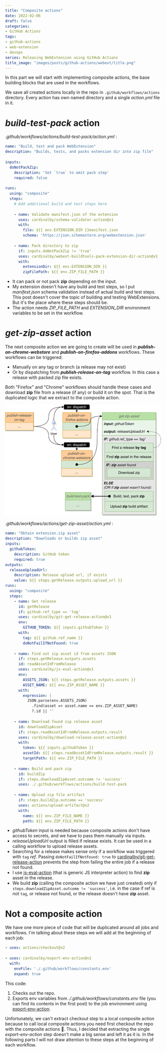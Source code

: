 ```yaml
---
title: "Composite actions"
date: 2022-02-06
draft: false
categories:
- GitHub Actions
tags:
- github-actions
- web-extension
- devops
series: Releasing WebExtension using GitHub Actions
title_image: "images/posts/github-actions/webext/title.png"
---
```


In this part we will start with implementing composite actions, the base building blocks that are used in the workflows.

We save all created actions locally in the repo in `.github/workflows/actions` directory. Every action has own named directory and a single _action.yml_ file in it.

# _build-test-pack_ action

_.github/workflows/actions/build-test-pack/action.yml_ :

```yaml
name: "Build, test and pack WebExtension"
description: "Builds, tests, and packs extension dir into zip file"

inputs:
  doNotPackZip:
    description: 'Set `true` to omit pack step'
    required: false

runs:
  using: "composite"
  steps:
    # Add additional build and test steps here

    - name: Validate manifest.json of the extension
      uses: cardinalby/schema-validator-action@v1
      with:
        file: ${{ env.EXTENSION_DIR }}manifest.json
        schema: 'https://json.schemastore.org/webextension.json'

    - name: Pack directory to zip
      if: inputs.doNotPackZip != 'true'
      uses: cardinalby/webext-buildtools-pack-extension-dir-action@v1
      with:
        extensionDir: ${{ env.EXTENSION_DIR }}
        zipFilePath: ${{ env.ZIP_FILE_PATH }}
```

- It can pack or not pack **zip** depending on the input.
- My extension doesn't have any build and test steps, so I put _manifest.json_ schema validation instead of actual build and test steps. This post doesn't cover the topic of building and testing WebExtensions. But it's the place where these steps should be.
- The action needs _ZIP_FILE_PATH_ and _EXTENSION_DIR_ environment variables to be set in the workflow.

# _get-zip-asset_ action

The next composite action we are going to create will be used in __*publish-on-chrome-webstore*__ and __*publish-on-firefox-addons*__ workflows. These workflows can be triggered:
- Manually on any tag or branch (a release may not exist)
- Or by dispatching from __*publish-release-on-tag*__ workflow. In this case a release with packed zip file exists.

Both "Firefox" and "Chrome" workflows should handle these cases and download **zip** file from a release (if any) or build it on the spot. That is the duplicated logic that we extract to the composite action.

![get-zip action](images/posts/github-actions/webext/get-zip-action.png)

_.github/workflows/actions/get-zip-asset/action.yml_ :

```yaml
name: "Obtain extension.zip asset"
description: "Downloads or builds zip asset"
inputs:
  githubToken:
    description: GitHub token
    required: true
outputs:
  releaseUploadUrl:
    description: Release upload url, if exists
    value: ${{ steps.getRelease.outputs.upload_url }}
runs:
  using: "composite"
  steps:
    - name: Get release
      id: getRelease
      if: github.ref_type == 'tag'
      uses: cardinalby/git-get-release-action@v1
      env:
        GITHUB_TOKEN: ${{ inputs.githubToken }}
      with:
        tag: ${{ github.ref_name }}
        doNotFailIfNotFound: true

    - name: Find out zip asset id from assets JSON
      if: steps.getRelease.outputs.assets
      id: readAssetIdFromRelease
      uses: cardinalby/js-eval-action@v1
      env:
        ASSETS_JSON: ${{ steps.getRelease.outputs.assets }}
        ASSET_NAME: ${{ env.ZIP_ASSET_NAME }}
      with:
        expression: |
          JSON.parse(env.ASSETS_JSON)
            .find(asset => asset.name == env.ZIP_ASSET_NAME)
            ?.id || ''

    - name: Download found zip release asset
      id: downloadZipAsset
      if: steps.readAssetIdFromRelease.outputs.result
      uses: cardinalby/download-release-asset-action@v1
      with:
        token: ${{ inputs.githubToken }}
        assetId: ${{ steps.readAssetIdFromRelease.outputs.result }}
        targetPath: ${{ env.ZIP_FILE_PATH }}

    - name: Build and pack zip
      id: buildZip
      if: steps.downloadZipAsset.outcome != 'success'
      uses: ./.github/workflows/actions/build-test-pack

    - name: Upload zip file artifact
      if: steps.buildZip.outcome == 'success'
      uses: actions/upload-artifact@v2
      with:
        name: ${{ env.ZIP_FILE_NAME }}
        path: ${{ env.ZIP_FILE_PATH }}
```

- _githubToken_ input is needed because composite actions don't have access to secrets, and we have to pass them manually via inputs.
- _releaseUploadUrl_ output is filled if release exists. It can be used in a calling workflow to upload release assets.
- Searching for a release makes sense only if a workflow was triggered with `tag` _ref_. Passing `doNotFailIfNotFound: true` to [cardinalby/git-get-release-action](https://github.com/marketplace/actions/git-get-release-action) prevents the step from failing the entire job if a release not found.
- I use [js-eval-action](https://github.com/marketplace/actions/js-eval-action) (that is generic JS interpreter action) to find **zip** asset in the release.
- We build **zip** (calling the composite action we have just created) only if `steps.downloadZipAsset.outcome != 'success'`, i.e. in the case if ref is not `tag`, or release not found, or the release doesn't have **zip** asset.

# Not a composite action

We have one more piece of code that will be duplicated around all jobs and workflows. I'm talking about these steps we will add at the beginning of each job:

```yaml
- uses: actions/checkout@v2

- uses: cardinalby/export-env-action@v1
  with:
    envFile: './.github/workflows/constants.env'
    expand: true
```

This code:
1. Checks out the repo.
2. Exports env variables from _./.github/workflows/constants.env_ file (you can find its contents in the first post) to the job environment using [export-env-action](https://github.com/marketplace/actions/export-env-action).

Unfortunately, we can't extract checkout step to a local composite action because to call local composite actions you need first checkout the repo with the composite actions 🙂. Thus, I decided that extracting the single _export-env-action_ step doesn't make a big sense and left it as it is. In the following parts I will not draw attention to these steps at the beginning of each workflow.